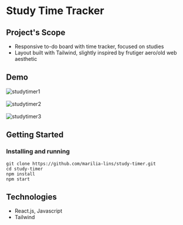 # Study Time Tracker

## Project's Scope

* Responsive to-do board with time tracker, focused on studies
* Layout built with Tailwind, slightly inspired by frutiger aero/old web aesthetic

## Demo
![studytimer1](https://github.com/marilia-lins/study-timer/assets/121808358/4427f758-5f20-4872-9009-319f5eb29050)
<br/>
<br/>
![studytimer2](https://github.com/marilia-lins/study-timer/assets/121808358/ea2bac0c-3c15-4f82-a6a2-c56bc9ea37f5)
<br/>
<br/>
![studytimer3](https://github.com/marilia-lins/study-timer/assets/121808358/50e7e590-fcab-4013-b24e-84575ab96945)

## Getting Started

### Installing and running

```
git clone https://github.com/marilia-lins/study-timer.git
cd study-timer
npm install
npm start
```

## Technologies

* React.js, Javascript
* Tailwind
